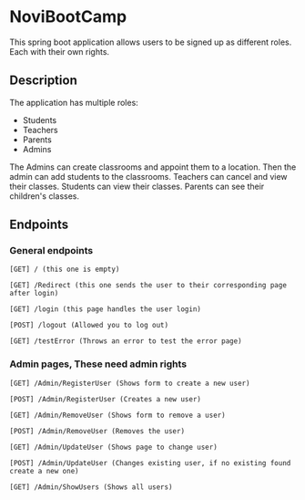 # NoviBootCamp

This spring boot application allows users to be signed up as different roles. Each with their own rights.

## Description
The application has multiple roles:
* Students
* Teachers
* Parents
* Admins

The Admins can create classrooms and appoint them to a location. Then the admin can add students to the classrooms.
Teachers can cancel and view their classes.
Students can view their classes.
Parents can see their children's classes.

## Endpoints
### General endpoints
```
[GET] / (this one is empty) 
```
```
[GET] /Redirect (this one sends the user to their corresponding page after login)
```
```
[GET] /login (this page handles the user login)
```
```
[POST] /logout (Allowed you to log out)
```
```
[GET] /testError (Throws an error to test the error page)
```
### Admin pages, These need admin rights
```
[GET] /Admin/RegisterUser (Shows form to create a new user)
```
```
[POST] /Admin/RegisterUser (Creates a new user)
```
```
[GET] /Admin/RemoveUser (Shows form to remove a user)
```
```
[POST] /Admin/RemoveUser (Removes the user)
```
```
[GET] /Admin/UpdateUser (Shows page to change user)
```
```
[POST] /Admin/UpdateUser (Changes existing user, if no existing found create a new one)
```
```
[GET] /Admin/ShowUsers (Shows all users)
```
